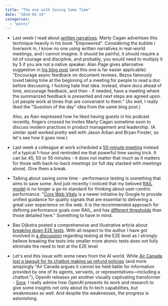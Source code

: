 ```yaml
---
title: "The one with Saving Some Time"
date: "2024-02-19"
categories: 
  - "posts"
---
```


- Last week I read about [written narratives](https://www.svpg.com/coaching-tools-the-narrative/). Marty Cagan advertises this technique heavily in his book "Empowered". Considering the bubble I live/work in, I know no one using written narratives in real-world meetings, and I cannot imagine. It should be painful, it should require a lot of courage and discipline, and probably, you would need to multiply it by 5 if you are not a native speaker. Alan Page gives alternative suggestion in [his blog post](https://angryweasel.substack.com/p/far-from-me) (and this one is far easier applicable): "Encourage async feedback on document reviews. Bezos famously loved taking time at the beginning of a meeting for people to read a doc before discussing. I fucking hate that idea. Instead, share docs ahead of time, encourage feedback, and then - if needed, have a meeting where the summarized feedback is presented and next steps are agreed upon. Let people work at times that are convenient to them." (As well, I really liked the "Question of the day" idea from the same blog post.)  
      
    Also, as Alan expressed how he liked having guests in his podcast recently, fingers crossed he invites Marty Cagan sometime soon to discuss modern practices in product management and leadership. (A similar spell worked pretty well with Jason Arban and Bryan Finster, so let's see how it goes now.)

- Last week a colleague at work scheduled a [50-minute meeting](https://hbr.org/2009/08/the-50minute-meeting) instead of a typical 1-hour and reminded me that powerful time saving trick. It can be 45, 50 or 55 minutes - it does not matter that much as it matters for those with back-to-back meetings (or full day stacked with meetings alone). Give them a break.

- Talking about saving some time - performance testing is something that aims to save some. And just recently I noticed that my beloved [RAIL model](https://web.dev/articles/rail) is no longer a go-to standard for thinking about user-centric performance. "[Core Web Vitals](https://web.dev/articles/vitals) is a newer initiative by Google to provide unified guidance for quality signals that are essential to delivering a great user experience on the web. It is the recommended approach for defining performance goals over RAIL, and has [different thresholds](https://web.dev/articles/defining-core-web-vitals-thresholds) than those detailed here." Something to have in mind.

- Bas Dijkstra posted a comprehensive and illustrative article about [breaking down E2E tests](https://www.ontestautomation.com/breaking-down-your-e2e-tests-an-example/). With all respect to the author I have got involved in [a discussion](https://www.linkedin.com/posts/basdijkstra_breaking-down-your-e2e-tests-an-example-activity-7161340904513880065-CLeK/) regarding testing at the E2E level as I strongly believe breaking the tests into smaller more atomic tests does not fully eliminate the need to test at the E2E level.

- Let's end this issue with some news from the AI world. While [Air Canada lost a lawsuit for its chatbot making up refund policies](https://www.wired.com/story/air-canada-chatbot-refund-policy/) (and more amazingly "Air Canada argues it cannot be held liable for information provided by one of its agents, servants, or representatives—including a chatbot."), OpenAI releases yet another visually captivating transformer - [Sora](https://openai.com/sora). I really admire how OpenAI presents its work and research to give some insights not only about its hi-tech capabilities, but weaknesses as well. And despite the weaknesses, the progress is astonishing.
